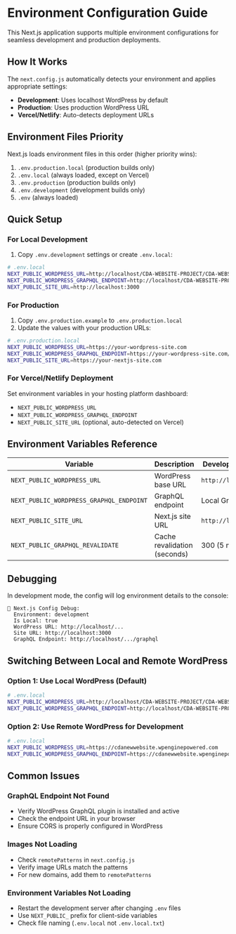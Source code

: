 # Environment Configuration Guide

This Next.js application supports multiple environment configurations for seamless development and production deployments.

## How It Works

The `next.config.js` automatically detects your environment and applies appropriate settings:

- **Development**: Uses localhost WordPress by default
- **Production**: Uses production WordPress URL
- **Vercel/Netlify**: Auto-detects deployment URLs

## Environment Files Priority

Next.js loads environment files in this order (higher priority wins):

1. `.env.production.local` (production builds only)
2. `.env.local` (always loaded, except on Vercel)
3. `.env.production` (production builds only)
4. `.env.development` (development builds only)
5. `.env` (always loaded)

## Quick Setup

### For Local Development

1. Copy `.env.development` settings or create `.env.local`:

```bash
# .env.local
NEXT_PUBLIC_WORDPRESS_URL=http://localhost/CDA-WEBSITE-PROJECT/CDA-WEBSITE/wordpress-backend
NEXT_PUBLIC_WORDPRESS_GRAPHQL_ENDPOINT=http://localhost/CDA-WEBSITE-PROJECT/CDA-WEBSITE/wordpress-backend/graphql
NEXT_PUBLIC_SITE_URL=http://localhost:3000
```

### For Production

1. Copy `.env.production.example` to `.env.production.local`
2. Update the values with your production URLs:

```bash
# .env.production.local
NEXT_PUBLIC_WORDPRESS_URL=https://your-wordpress-site.com
NEXT_PUBLIC_WORDPRESS_GRAPHQL_ENDPOINT=https://your-wordpress-site.com/graphql
NEXT_PUBLIC_SITE_URL=https://your-nextjs-site.com
```

### For Vercel/Netlify Deployment

Set environment variables in your hosting platform dashboard:

- `NEXT_PUBLIC_WORDPRESS_URL`
- `NEXT_PUBLIC_WORDPRESS_GRAPHQL_ENDPOINT`
- `NEXT_PUBLIC_SITE_URL` (optional, auto-detected on Vercel)

## Environment Variables Reference

| Variable | Description | Development Default | Production Default |
|----------|-------------|-------|---------|
| `NEXT_PUBLIC_WORDPRESS_URL` | WordPress base URL | `http://localhost/...` | `https://cdanewwebsite...` |
| `NEXT_PUBLIC_WORDPRESS_GRAPHQL_ENDPOINT` | GraphQL endpoint | Local GraphQL | Production GraphQL |
| `NEXT_PUBLIC_SITE_URL` | Next.js site URL | `http://localhost:3000` | Auto-detected |
| `NEXT_PUBLIC_GRAPHQL_REVALIDATE` | Cache revalidation (seconds) | 300 (5 min) | 3600 (1 hour) |

## Debugging

In development mode, the config will log environment details to the console:

```
🔧 Next.js Config Debug:
  Environment: development
  Is Local: true
  WordPress URL: http://localhost/...
  Site URL: http://localhost:3000
  GraphQL Endpoint: http://localhost/.../graphql
```

## Switching Between Local and Remote WordPress

### Option 1: Use Local WordPress (Default)
```bash
# .env.local
NEXT_PUBLIC_WORDPRESS_URL=http://localhost/CDA-WEBSITE-PROJECT/CDA-WEBSITE/wordpress-backend
NEXT_PUBLIC_WORDPRESS_GRAPHQL_ENDPOINT=http://localhost/CDA-WEBSITE-PROJECT/CDA-WEBSITE/wordpress-backend/graphql
```

### Option 2: Use Remote WordPress for Development
```bash
# .env.local
NEXT_PUBLIC_WORDPRESS_URL=https://cdanewwebsite.wpenginepowered.com
NEXT_PUBLIC_WORDPRESS_GRAPHQL_ENDPOINT=https://cdanewwebsite.wpenginepowered.com/graphql
```

## Common Issues

### GraphQL Endpoint Not Found
- Verify WordPress GraphQL plugin is installed and active
- Check the endpoint URL in your browser
- Ensure CORS is properly configured in WordPress

### Images Not Loading
- Check `remotePatterns` in `next.config.js`
- Verify image URLs match the patterns
- For new domains, add them to `remotePatterns`

### Environment Variables Not Loading
- Restart the development server after changing `.env` files
- Use `NEXT_PUBLIC_` prefix for client-side variables
- Check file naming (`.env.local` not `.env.local.txt`)
